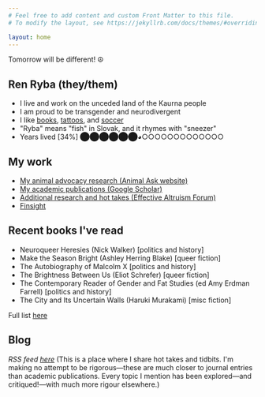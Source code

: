 ```yaml
---
# Feel free to add content and custom Front Matter to this file.
# To modify the layout, see https://jekyllrb.com/docs/themes/#overriding-theme-defaults

layout: home
---
```


Tomorrow will be different! ☮

## Ren Ryba (they/them)
* I live and work on the unceded land of the Kaurna people
* I am proud to be transgender and neurodivergent
* I like [books](books.html), [tattoos](tattoos.html), and  [soccer](soccer.html)
* "Ryba" means "fish" in Slovak, and it rhymes with "sneezer"
* Years lived [34%] ⬤⬤⬤⬤⬤⬤◕○○○○○○○○○○○○○

## My work
* [My animal advocacy research (Animal Ask website)](https://www.animalask.org/research)
* [My academic publications (Google Scholar)](https://www.scholar.google.com/citations?hl=en&user=hCCZcZYAAAAJ&view_op=list_works&sortby=pubdate)
* [Additional research and hot takes (Effective Altruism Forum)](https://forum.effectivealtruism.org/users/ren-ryba)
* [Finsight](https://finsight.fish)  

## Recent books I've read
* Neuroqueer Heresies (Nick Walker) [politics and history]
* Make the Season Bright (Ashley Herring Blake) [queer fiction]
* The Autobiography of Malcolm X [politics and history]
* The Brightness Between Us (Eliot Schrefer) [queer fiction]
* The Contemporary Reader of Gender and Fat Studies (ed Amy Erdman Farrell) [politics and history]
* The City and Its Uncertain Walls (Haruki Murakami) [misc fiction]

Full list [here](books.html)

## Blog
*RSS feed [here](feed.xml)*
(This is a place where I share hot takes and tidbits. I'm making no attempt to be rigorous—these are much closer to journal entries than academic publications. Every topic I mention has been explored—and critiqued!—with much more rigour elsewhere.)  
